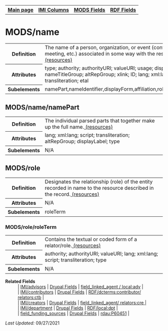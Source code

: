 <!DOCTYPE html>
<html>

<body>
<table style="width:100%">
  <tr>
    <th><a href="index.md">Main page</a></th>
	<th><a href="IMI.md">IMI Columns</a></th>
    <th><a href="MODS.md">MODS Fields</a></th>
    <th><a href="RDF.md">RDF Fields</a></th>
  </tr>
</table>

<h1>MODS/name</h1>
<table>
<tr>
	<th>Definition</th>
	<td>The name of a person, organization, or event (conference, meeting, etc.) associated in some way with the resource <a href="https://www.loc.gov/standards/mods/userguide/name.html"> (resources)<a/></td>
</tr>
<tr>
	<th>Attributes</th>
	<td>type; authority; authorityURI; valueURI; usage; displayLabel; nameTitleGroup; altRepGroup; xlink; ID; lang; xml:lang; script; transliteration; etal</td>
</tr>
<tr>
	<th>Subelements</th>
	<td>namePart,nameIdentifier,displayForm,affiliation,role,description</td>
</tr>
</table>
<h2>MODS/name/namePart</h2>
<table>
<tr>
	<th>Definition</th>
	<td>The individual parsed parts that together make up the full name.<a href="https://www.loc.gov/standards/mods/userguide/name.html#namepart"> (resources)<a/></td>
</tr>
<tr>
	<th>Attributes</th>
	<td>lang; xml:lang; script; transliteration; altRepGroup; displayLabel; type</td>
</tr>
<tr>
	<th>Subelements</th>
	<td>N/A</td>
</tr>
</table>
<h2>MODS/role</h2>
<table>
<tr>
	<th>Definition</th>
	<td>Designates the relationship (role) of the entity recorded in name to the resource described in the record.<a href="https://www.loc.gov/standards/mods/userguide/name.html#role"> (resources)<a/></td>
</tr>
<tr>
	<th>Attributes</th>
	<td>N/A</td>
</tr>
<tr>
	<th>Subelements</th>
	<td>roleTerm</td>
</tr>
</table>
<h3>MODS/role/roleTerm</h3>
<table>
<tr>
	<th>Definition</th>
	<td>Contains the textual or coded form of a relator/role.<a href="https://www.loc.gov/standards/mods/userguide/name.html#roleterm"> (resources)<a/></td>
</tr>
<tr>
	<th>Attributes</th>
	<td>authority; authorityURI; valueURI; lang; xml:lang; script; transliteration; type</td>
</tr>
<tr>
	<th>Subelements</th>
	<td>N/A</td>
</tr>
</table>
<dl>
	<dt><b>Related Fields</b></dt>
		<dd>| 
			<a href="advisor.md">IMI/advisors</a> | 
			<a href="DrupalFields.md">Drupal Fields</a> |
			<a href="rdf.field_linked_agent.md">field_linked_agent / local:adv</a> |
		</dd>
		<dd>|
			<a href="contributors.md">IMI/contributors</a> | 
			<a href="DrupalFields.md">Drupal Fields</a> |
			<a href="rdf.field_linked_agent.md">RDF/dcterms:contributor/ relators:ctb</a> |
		</dd>
		<dd>| 
			<a href="creators.md">IMI/creators</a> | 
			<a href="DrupalFields.md">Drupal Fields</a> |
			<td><a href="rdf.field_linked_agent.md">field_linked_agent/ relators:cre </a> |
		</dd>
		<dd>
			| <a href="department.md">IMI/department</a> | 
			<a href="DrupalFields.md">Drupal Fields</a> |
			<a href="rdf.field_linked_agent.md">RDF/local:dpt</a> |
		</dd>
		<dd>
			| <a href="field_funding_sources.md">field_funding_sources</a> | 
			<a href="DrupalFields.md">Drupal Fields</a> |				
			<a href="rdf.rdau.p60451.md">rdau:P60451</a> |
		</dd>
</dl>
<p><i>Last Updated: </i>09/27/2021</p>
</body>
</html>


